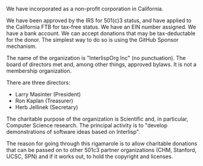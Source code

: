 We have incorporated as a non-profit corporation in California.

We have been approved by the IRS for 501(c)3 status, and have applied to the California FTB for tax-free status. We have an EIN number assigned. We have a bank account. We can accept donations that may be tax-deductable for the donor. The simplest way to do so is using the GitHub Sponsor mechanism.

The name of the organization is "InterlispOrg Inc" (no punctuation).
The board of directors met and, among other things, approved bylaws.
It is not a membership organization.

There are three directors:
* Larry Masinter (President)
* Ron Kaplan (Treasurer)
* Herb Jellinek (Secretary)

The charitable purpose of the organization is Scientific and, in particular, Computer Science research.
The principal activity is to "develop demonstrations of software ideas based on Interlisp".

The reason for going through this rigamarole is to allow charitable donations that can be passed on to other 501c3 partner organizations (CHM, Stanford, UCSC, SPN) and if it works out, to hold the copyright and licenses.
